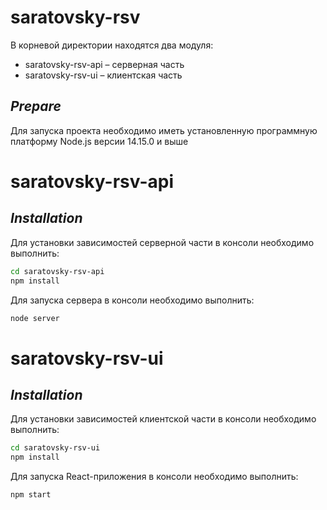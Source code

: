 # saratovsky-rsv
В корневой директории находятся два модуля: 
- saratovsky-rsv-api – серверная часть
- saratovsky-rsv-ui – клиентская часть

## _Prepare_
Для запуска проекта необходимо иметь установленную программную платформу Node.js версии 14.15.0 и выше

# saratovsky-rsv-api
## _Installation_
Для установки зависимостей серверной части в консоли необходимо выполнить:
```sh
cd saratovsky-rsv-api
npm install
```
Для запуска сервера в консоли необходимо выполнить:
```sh
node server
```

# saratovsky-rsv-ui
## _Installation_
Для установки зависимостей клиентской части в консоли необходимо выполнить:
```sh
cd saratovsky-rsv-ui
npm install
```
Для запуска React-приложения в консоли необходимо выполнить:
```sh
npm start
```
